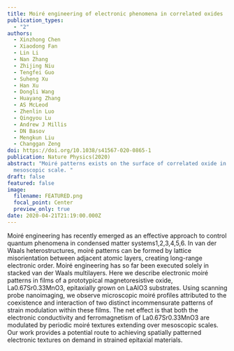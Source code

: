 ```yaml
---
title: Moiré engineering of electronic phenomena in correlated oxides
publication_types:
  - "2"
authors:
  - Xinzhong Chen
  - Xiaodong Fan
  - Lin Li
  - Nan Zhang
  - Zhijing Niu
  - Tengfei Guo
  - Suheng Xu
  - Han Xu
  - Dongli Wang
  - Huayang Zhang
  - AS McLeod
  - Zhenlin Luo
  - Qingyou Lu
  - Andrew J Millis
  - DN Basov
  - Mengkun Liu
  - Changgan Zeng
doi: https://doi.org/10.1038/s41567-020-0865-1
publication: Nature Physics(2020)
abstract: "Moiré patterns exists on the surface of correlated oxide in
  mesoscopic scale. "
draft: false
featured: false
image:
  filename: FEATURED.png
  focal_point: Center
  preview_only: true
date: 2020-04-21T21:19:00.000Z
---
```

Moiré engineering has recently emerged as an effective approach to control quantum phenomena in condensed matter systems1,2,3,4,5,6. In van der Waals heterostructures, moiré patterns can be formed by lattice misorientation between adjacent atomic layers, creating long-range electronic order. Moiré engineering has so far been executed solely in stacked van der Waals multilayers. Here we describe electronic moiré patterns in films of a prototypical magnetoresistive oxide, La0.67Sr0.33MnO3, epitaxially grown on LaAlO3 substrates. Using scanning probe nanoimaging, we observe microscopic moiré profiles attributed to the coexistence and interaction of two distinct incommensurate patterns of strain modulation within these films. The net effect is that both the electronic conductivity and ferromagnetism of La0.67Sr0.33MnO3 are modulated by periodic moiré textures extending over mesoscopic scales. Our work provides a potential route to achieving spatially patterned electronic textures on demand in strained epitaxial materials.